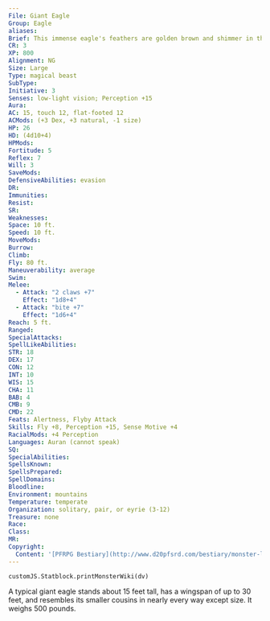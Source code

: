 ```yaml
---
File: Giant Eagle
Group: Eagle
aliases: 
Brief: This immense eagle's feathers are golden brown and shimmer in the light. Its sharp beak and curved talons are dark yellow.
CR: 3
XP: 800
Alignment: NG
Size: Large
Type: magical beast
SubType: 
Initiative: 3
Senses: low-light vision; Perception +15
Aura: 
AC: 15, touch 12, flat-footed 12
ACMods: (+3 Dex, +3 natural, -1 size)
HP: 26
HD: (4d10+4)
HPMods: 
Fortitude: 5
Reflex: 7
Will: 3
SaveMods: 
DefensiveAbilities: evasion
DR: 
Immunities: 
Resist: 
SR: 
Weaknesses: 
Space: 10 ft.
Speed: 10 ft.
MoveMods: 
Burrow: 
Climb: 
Fly: 80 ft.
Maneuverability: average
Swim: 
Melee: 
  - Attack: "2 claws +7"
    Effect: "1d8+4"
  - Attack: "bite +7"
    Effect: "1d6+4"
Reach: 5 ft.
Ranged: 
SpecialAttacks: 
SpellLikeAbilities: 
STR: 18
DEX: 17
CON: 12
INT: 10
WIS: 15
CHA: 11
BAB: 4
CMB: 9
CMD: 22
Feats: Alertness, Flyby Attack
Skills: Fly +8, Perception +15, Sense Motive +4
RacialMods: +4 Perception
Languages: Auran (cannot speak)
SQ: 
SpecialAbilities: 
SpellsKnown: 
SpellsPrepared: 
SpellDomains: 
Bloodline: 
Environment: mountains
Temperature: temperate
Organization: solitary, pair, or eyrie (3-12)
Treasure: none
Race: 
Class: 
MR: 
Copyright:
  Content: '[PFRPG Bestiary](http://www.d20pfsrd.com/bestiary/monster-listings/magical-beasts/giant-eagle)'
---
```

```dataviewjs
customJS.Statblock.printMonsterWiki(dv)
```
A typical giant eagle stands about 15 feet tall, has a wingspan of up to 30 feet, and resembles its smaller cousins in nearly every way except size. It weighs 500 pounds.
